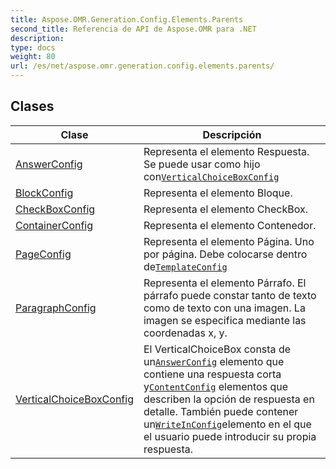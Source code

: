 ```yaml
---
title: Aspose.OMR.Generation.Config.Elements.Parents
second_title: Referencia de API de Aspose.OMR para .NET
description: 
type: docs
weight: 80
url: /es/net/aspose.omr.generation.config.elements.parents/
---
```



## Clases

| Clase | Descripción |
| --- | --- |
| [AnswerConfig](./answerconfig/) | Representa el elemento Respuesta. Se puede usar como hijo con[`VerticalChoiceBoxConfig`](../aspose.omr.generation.config.elements.parents/verticalchoiceboxconfig/) |
| [BlockConfig](./blockconfig/) | Representa el elemento Bloque. |
| [CheckBoxConfig](./checkboxconfig/) | Representa el elemento CheckBox. |
| [ContainerConfig](./containerconfig/) | Representa el elemento Contenedor. |
| [PageConfig](./pageconfig/) | Representa el elemento Página. Uno por página. Debe colocarse dentro de[`TemplateConfig`](../aspose.omr.generation.config/templateconfig/) |
| [ParagraphConfig](./paragraphconfig/) | Representa el elemento Párrafo. El párrafo puede constar tanto de texto como de texto con una imagen. La imagen se especifica mediante las coordenadas x, y. |
| [VerticalChoiceBoxConfig](./verticalchoiceboxconfig/) | El VerticalChoiceBox consta de un[`AnswerConfig`](../aspose.omr.generation.config.elements.parents/answerconfig/) elemento que contiene una respuesta corta y[`ContentConfig`](../aspose.omr.generation.config.elements/contentconfig/) elementos que describen la opción de respuesta en detalle. También puede contener un[`WriteInConfig`](../aspose.omr.generation.config.elements/writeinconfig/)elemento en el que el usuario puede introducir su propia respuesta. |


